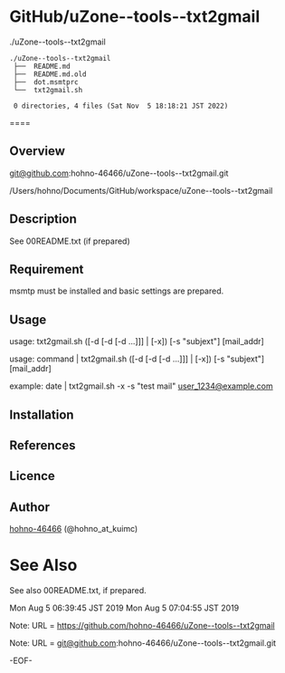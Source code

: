 # GitHub/uZone--tools--txt2gmail

./uZone--tools--txt2gmail

    ./uZone--tools--txt2gmail
     ├──  README.md
     ├──  README.md.old
     ├──  dot.msmtprc
     └──  txt2gmail.sh
     
     0 directories, 4 files (Sat Nov  5 18:18:21 JST 2022)


====

## Overview

git@github.com:hohno-46466/uZone--tools--txt2gmail.git

/Users/hohno/Documents/GitHub/workspace/uZone--tools--txt2gmail

## Description

See 00README.txt (if prepared)

## Requirement

msmtp must be installed and basic settings are prepared.

## Usage

usage: txt2gmail.sh ([-d [-d [-d ...]]] | [-x]) [-s "subjext"] [mail_addr]

usage: command | txt2gmail.sh ([-d [-d [-d ...]]] | [-x]) [-s "subjext"] [mail_addr]

example: date | txt2gmail.sh -x -s "test mail" user_1234@example.com

## Installation

## References

## Licence

## Author

[hohno-46466](https://github.com/hohno-46466) (@hohno_at_kuimc)

# See Also

See also 00README.txt, if prepared.

Mon Aug  5 06:39:45 JST 2019
Mon Aug  5 07:04:55 JST 2019

Note: URL = https://github.com/hohno-46466/uZone--tools--txt2gmail

Note: URL = git@github.com:hohno-46466/uZone--tools--txt2gmail.git

-EOF-
